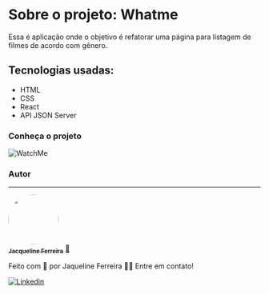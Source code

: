 # Sobre o projeto: Whatme

Essa é aplicação onde o  objetivo é refatorar uma página para listagem de filmes de acordo com gênero. 

## Tecnologias usadas:

* HTML 
* CSS
* React
* API JSON Server

### Conheça o projeto


![WatchMe](https://user-images.githubusercontent.com/64090350/157683729-042858b9-27cf-4f16-8da5-b6304ec44f2a.png)


### Autor
---

<a href="https://augecode.com/">
 <img style="border-radius: 50%;" src="https://avatars.githubusercontent.com/jacqueline-dev" width="100px;" alt=""/>
 <br />
 <sub><b>Jacqueline Ferreira</b></sub></a> <a href="https://augecode.com/" title="Augecode">🚀</a>


Feito com 💜 por Jaqueline Ferreira 👋🏽 Entre em contato!

[![Linkedin](https://img.shields.io/badge/Meu%20Perfil-Linkdin-blueviolet)](https://www.linkedin.com/in/jacqueline-ferreira-a152761a5/)
